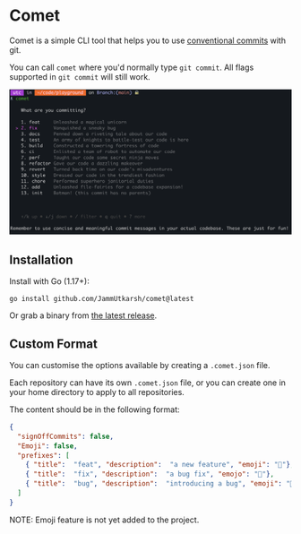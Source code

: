 # Comet

Comet is a simple CLI tool that helps you to use [conventional commits](https://www.conventionalcommits.org/) with git.

You can call `comet` where you'd normally type `git commit`. All flags supported in `git commit` will still work.

![Demo](demo.png)

## Installation

Install with Go (1.17+):

```console
go install github.com/JammUtkarsh/comet@latest
```

Or grab a binary from [the latest release](https://github.com/JammUtkarsh/comet/releases/latest).

## Custom Format

You can customise the options available by creating a `.comet.json` file.

Each repository can have its own `.comet.json` file, or you can create one in your home directory to apply to all repositories.

The content should be in the following format:

```json
{
  "signOffCommits": false,
  "Emoji": false,
  "prefixes": [
    { "title":  "feat", "description":  "a new feature", "emoji": "🚀"},
    { "title":  "fix", "description":  "a bug fix", "emojo": "🐛"},
    { "title":  "bug", "description":  "introducing a bug", "emoji": "🐛"},
  ]
}
```

NOTE: Emoji feature is not yet added to the project.
